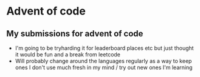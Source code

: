 # Advent of code 
## My submissions for advent of code
- I'm going to be tryharding it for leaderboard places etc but just thought it would be fun and a break from leetcode
- Will probably change around the languages regularly as a way to keep ones I don't use much fresh in my mind / try out new ones I'm learning